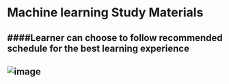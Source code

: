 # Machine learning Study Materials
####Learner can choose to follow recommended schedule for the best learning experience
---------
![image](https://user-images.githubusercontent.com/32620288/155176943-ee231259-27f1-4cda-90d2-57020ba2957d.png)
---------
